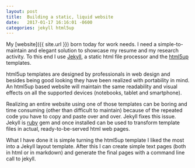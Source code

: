 ```yaml
---
layout: post
title:  Building a static, liquid website
date:   2017-01-17 16:16:01 -0600
categories: jekyll html5up  
---
```


My [website]({{ site.url }}) born today for work needs. I need a simple-to-maintain and elegant solution to showcase my resume and my research activity. To this end I use [Jekyll](https://jekyllrb.com/), a static html file processor and the [html5up](https://html5up.net/) templates.

html5up templates are designed by professionals in web design and besides being good looking they have been realized with portability in mind. An html5up based website will maintain the same readability and visual effects on all the supported devices (notebooks, tablet and smartphone).

Realizing an entire website using one of those templates can be boring and time consuming (other than difficult to maintain) because of the repeated code you have to copy and paste over and over. Jekyll fixes this issue. Jekyll is [ruby](https://www.ruby-lang.org/en/) gem and once installed can be used to transform template files in actual, ready-to-be-served html web pages.

What I have done it is simple turning the html5up template I liked the most into a Jekyll layout template. After this I can create simple text pages (both in html or in markdown) and generate the final pages with a command line call to jekyll.

